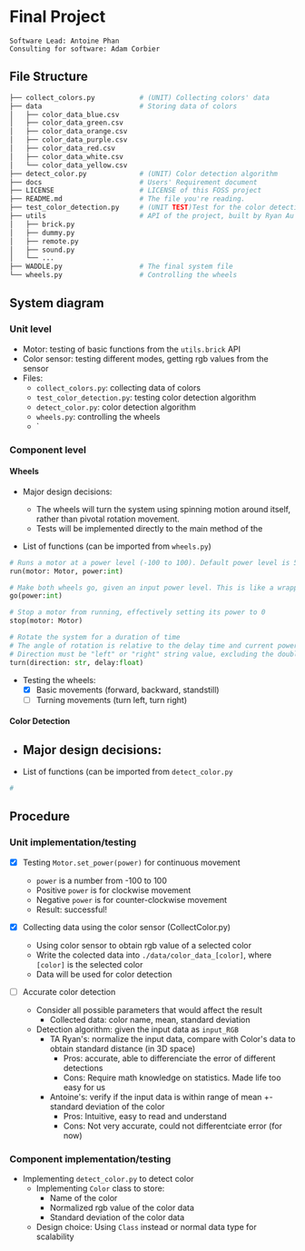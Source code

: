 # Final Project
```
Software Lead: Antoine Phan
Consulting for software: Adam Corbier
```

## File Structure
```bash
├── collect_colors.py           # (UNIT) Collecting colors' data
├── data                        # Storing data of colors
│   ├── color_data_blue.csv
│   ├── color_data_green.csv
│   ├── color_data_orange.csv
│   ├── color_data_purple.csv
│   ├── color_data_red.csv
│   ├── color_data_white.csv
│   └── color_data_yellow.csv
├── detect_color.py             # (UNIT) Color detection algorithm
├── docs                        # Users' Requirement document
├── LICENSE                     # LICENSE of this FOSS project
├── README.md                   # The file you're reading.
├── test_color_detection.py     # (UNIT TEST)Test for the color detection
├── utils                       # API of the project, built by Ryan Au
│   ├── brick.py
│   ├── dummy.py
│   ├── remote.py
│   ├── sound.py
│   └── ...
├── WADDLE.py                   # The final system file
└── wheels.py                   # Controlling the wheels
```

## System diagram
### Unit level
- Motor: testing of basic functions from the `utils.brick` API
- Color sensor: testing different modes, getting rgb values from the sensor
- Files:
	- `collect_colors.py`: collecting data of colors
	- `test_color_detection.py`: testing color detection algorithm
	- `detect_color.py`: color detection algorithm
	- `wheels.py`: controlling the wheels
	- `

### Component level
#### Wheels
- Major design decisions:
	- The wheels will turn the system using spinning motion around itself, rather than pivotal rotation movement.
	- Tests will be implemented directly to the main method of the 

- List of functions (can be imported from `wheels.py`)

```python
# Runs a motor at a power level (-100 to 100). Default power level is 50 [%]
run(motor: Motor, power:int)

# Make both wheels go, given an input power level. This is like a wrapper function of run(). Default power level is 50[%]
go(power:int)

# Stop a motor from running, effectively setting its power to 0
stop(motor: Motor)

# Rotate the system for a duration of time
# The angle of rotation is relative to the delay time and current power of motor
# Direction must be "left" or "right" string value, excluding the double quotes. Delay is a floating point number.
turn(direction: str, delay:float)
```
- Testing the wheels:
	- [x] Basic movements (forward, backward, standstill)
	- [ ] Turning movements (turn left, turn right)

#### Color Detection
- Major design decisions:
	- 
- List of functions (can be imported from `detect_color.py`
```python
# 
```
## Procedure
### Unit implementation/testing
- [x] Testing `Motor.set_power(power)` for continuous movement
	- `power` is a number from -100 to 100
	- Positive `power` is for clockwise movement
	- Negative `power` is for counter-clockwise movement
	- Result: successful!

- [x] Collecting data using the color sensor (CollectColor.py)
	- Using color sensor to obtain rgb value of a selected color
	- Write the colected data into `./data/color_data_[color]`, where `[color]` is the selected color
	- Data will be used for color detection
- [ ] Accurate color detection
	- Consider all possible parameters that would affect the result
		- Collected data: color name, mean, standard deviation
	- Detection algorithm: given the input data as `input_RGB`
		- TA Ryan's: normalize the input data, compare with Color's data to obtain standard distance (in 3D space)
			- Pros: accurate, able to differenciate the error of different detections
			- Cons: Require math knowledge on statistics. Made life too easy for us
		- Antoine's: verify if the input data is within range of mean +- standard deviation of the color
			- Pros: Intuitive, easy to read and understand
			- Cons: Not very accurate, could not differentciate error (for now)

### Component implementation/testing
- Implementing `detect_color.py` to detect color
    - Implementing `Color` class to store:
      - Name of the color
      - Normalized rgb value of the color data
      - Standard deviation of the color data
    - Design choice: Using `Class` instead or normal data type for scalability





